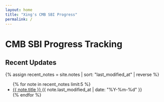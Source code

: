 ```yaml
---
layout: home
title: "Xing's CMB SBI Progress"
permalink: /
---
```


# CMB SBI Progress Tracking

<section class="recent-updates">
  <h2>Recent Updates</h2>
  
  {% assign recent_notes = site.notes | sort: "last_modified_at" | reverse %}
  <ul class="note-list">
    {% for note in recent_notes limit:5 %}
    <li class="note-item">
      <a href="{{ note.url | relative_url }}" class="internal-link">
        {{ note.title }}
      </a>
      <time class="update-time">
        {{ note.last_modified_at | date: "%Y-%m-%d" }}
      </time>
    </li>
    {% endfor %}
  </ul>
</section>
